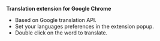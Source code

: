 **Translation extension for Google Chrome**

 - Based on Google translation API.
 - Set your languages preferences in the extension popup.
 - Double click on the word to translate.